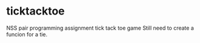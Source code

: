 # ticktacktoe
NSS pair programming assignment tick tack toe game
Still need to create a funcion for a tie.
